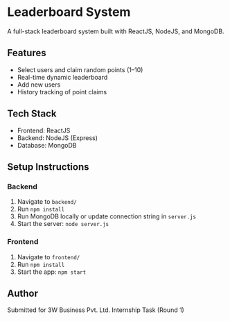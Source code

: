 # Leaderboard System

A full-stack leaderboard system built with ReactJS, NodeJS, and MongoDB.

## Features

- Select users and claim random points (1–10)
- Real-time dynamic leaderboard
- Add new users
- History tracking of point claims

## Tech Stack

- Frontend: ReactJS
- Backend: NodeJS (Express)
- Database: MongoDB

## Setup Instructions

### Backend

1. Navigate to `backend/`
2. Run `npm install`
3. Run MongoDB locally or update connection string in `server.js`
4. Start the server: `node server.js`

### Frontend

1. Navigate to `frontend/`
2. Run `npm install`
3. Start the app: `npm start`

## Author

Submitted for 3W Business Pvt. Ltd. Internship Task (Round 1)